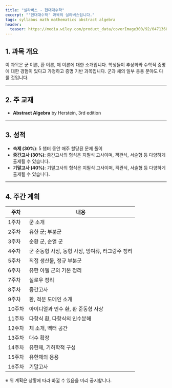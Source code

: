 ```yaml
---
title: "실라버스 - 현대대수학"
excerpt: "'현대대수학' 과목의 실라버스입니다."
tags: syllabus math mathematics abstract algebra
header:
  teaser: https://media.wiley.com/product_data/coverImage300/92/04713687/0471368792.jpg
---
```


## 1. 과목 개요
이 과목은 군 이론, 환 이론, 체 이론에 대한 소개입니다. 학생들이 추상화와 수학적 증명에 대한 경험이 있다고 가정하고 증명 기반 과목입니다. 군과 체의 일부 응용 분야도 다룰 것입니다.

---

## 2. 주 교재
- **Abstract Algebra** by Herstein, 3rd edition

---

## 3. 성적
- **숙제 (30%)**: 5 챕터 동안 매주 할당된 문제 풀이
- **중간고사 (30%)**: 중간고사의 형식은 지필식 고사이며, 객관식, 서술형 등 다양하게 출제될 수 있습니다.
- **기말고사 (40%)**: 기말고사의 형식은 지필식 고사이며, 객관식, 서술형 등 다양하게 출제될 수 있습니다.

---

## 4. 주간 계획

| 주차 | 내용 |
|------|------|
| 1주차 | 군 소개 |
| 2주차 | 유한 군; 부분군 |
| 3주차 | 순환 군, 순열 군 |
| 4주차 | 군 준동형 사상, 동형 사상, 잉여류, 라그랑주 정리 |
| 5주차 | 직접 생산물, 정규 부분군 |
| 6주차 | 유한 아벨 군의 기본 정리 |
| 7주차 | 실로우 정리 |
| 8주차 | 중간고사 |
| 9주차 | 환, 적분 도메인 소개 |
| 10주차 | 아이디얼과 인수 환, 환 준동형 사상 |
| 11주차 | 다항식 환, 다항식의 인수분해 |
| 12주차 | 체 소개, 벡터 공간 |
| 13주차 | 대수 확장 |
| 14주차 | 유한체, 기하학적 구성 |
| 15주차 | 유한체의 응용 |
| 16주차 | 기말고사 |

※ 위 계획은 상황에 따라 바뀔 수 있음을 미리 공지합니다.